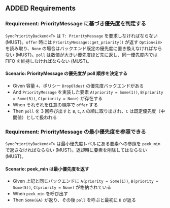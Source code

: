 ## ADDED Requirements

### Requirement: PriorityMessage に基づき優先度を判定する
`SyncPriorityBackend<T>` は `T: PriorityMessage` を要求しなければならない (MUST)。`offer` 時には `PriorityMessage::get_priority()` が返す `Option<i8>` を読み取り、`None` の場合はバックエンド既定の優先度に置き換えなければならない (MUST)。`poll` は数値が大きい優先度ほど先に返し、同一優先度内では FIFO を維持しなければならない (MUST)。

#### Scenario: PriorityMessage の優先度が poll 順序を決定する
- Given 容量 `4`、ポリシー `DropOldest` の優先度バックエンドがある
- And `PriorityMessage` を実装した要素 `A(priority = Some(1))`, `B(priority = Some(5))`, `C(priority = None)` が存在する
- When それぞれを任意の順序で `offer` する
- Then `poll` を 3 回呼び出すと `B`, `C`, `A` の順に取り出され、`C` は既定優先度（中間値）として扱われる

### Requirement: PriorityMessage の最小優先度を参照できる
`SyncPriorityBackend<T>` は最小優先度レベルにある要素への参照を `peek_min` で返さなければならない (MUST)。返却時に要素を削除してはならない (MUST)。

#### Scenario: peek_min は最小優先度を返す
- Given 上記と同じバックエンドに `A(priority = Some(1))`, `B(priority = Some(5))`, `C(priority = None)` が格納されている
- When `peek_min` を呼び出す
- Then `Some(&A)` が返り、その後 `poll` を呼ぶと最初に `B` が返る
